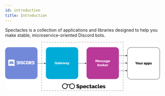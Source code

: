 ```yaml
---
id: introduction
title: Introduction
---
```


Spectacles is a collection of applications and libraries designed to help you make stable, microservice-oriented Discord bots.

![architecture](../static/img/architecture.svg)
